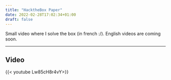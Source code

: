 ```yaml
---
title: "HacktheBox Paper"
date: 2022-02-28T17:02:34+01:00
draft: false
---
```

Small video where I solve the box (in french :/). English videos are coming soon.
<!--more-->

--- 

## Video

{{< youtube Lw85cH8r4vY>}}


